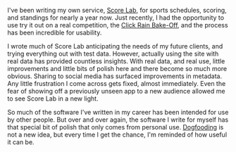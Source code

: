 I've been writing my own service, [Score Lab](http://www.scorelab.co), for
sports schedules, scoring, and standings for nearly a year now. Just recently,
I had the opportunity to use try it out on a real competition, the [Click Rain
Bake-Off](http://clickrain.scorelab.co/2013-bake-off), and the process has
been incredible for usability.

I wrote much of Score Lab anticipating the needs of my future clients, and
trying everything out with test data. However, actually using the site with
real data has provided countless insights. With real data, and real use,
little improvements and little bits of polish here and there become so much
more obvious. Sharing to social media has surfaced improvements in metadata.
Any little frustration I come across gets fixed, almost immediately. Even the
fear of showing off a previously unseen app to a new audience allowed me to
see Score Lab in a new light.

So much of the software I've written in my career has been intended for use by
other people. But over and over again, the software I write for myself has
that special bit of polish that only comes from personal use.
[Dogfooding](https://en.wikipedia.org/wiki/Dogfooding) is not a new idea, but
every time I get the chance, I'm reminded of how useful it can be.
